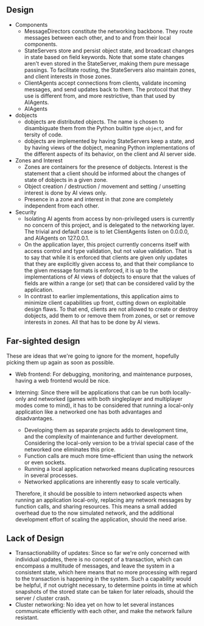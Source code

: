 Design
------

* Components
  * MessageDirectors constitute the networking backbone. They route messages
    between each other, and to and from their local components.
  * StateServers store and persist object state, and broadcast changes in state
    based on field keywords. Note that some state changes aren't even stored in
    the StateServer, making them pure message passings.
    To facilitate routing, the StateServers also maintain zones, and client
    interests in those zones.
  * ClientAgents accept connections from clients, validate incoming messages,
    and send updates back to them. The protocol that they use is different from,
    and more restrictive, than that used by AIAgents.
  * AIAgents
* dobjects
  * dobjects are distributed objects. The name is chosen to disambiguate them
    from the Python builtin type `object`, and for tersity of code.
  * dobjects are implemented by having StateServers keep a state, and by having
    views of the dobject, meaning Python implementations of the different
    aspects of its behavior, on the client and AI server side.
* Zones and Interest
  * Zones are containers for the presence of dobjects. Interest is the statement
    that a client should be informed about the changes of state of dobjects in a
    given zone.
  * Object creation / destruction / movement and setting / unsetting interest is
    done by AI views only.
  * Presence in a zone and interest in that zone are completely independent from
    each other.
* Security
  * Isolating AI agents from access by non-privileged users is currently no
    concern of this project, and is delegated to the networking layer. The
    trivial and default case is to let ClientAgents listen on 0.0.0.0, and
    AIAgents on 127.0.0.1.
  * On the application layer, this project currently concerns itself with access
    control and type validation, but not value validation. That is to say that
    while it is enforced that clients are given only updates that they are
    explicitly given access to, and that their compliance to the given message
    formats is enforced, it is up to the implementations of AI views of dobjects
    to ensure that the values of fields are within a range (or set) that can be
    considered valid by the application.
  * In contrast to earlier implementations, this application aims to minimize
    client capabilities up front, cutting down on exploitable design flaws. To
    that end, clients are not allowed to create or destroy dobjects, add them to
    or remove them from zones, or set or remove interests in zones. All that has
    to be done by AI views.


Far-sighted design
------------------

These are ideas that we're going to ignore for the moment, hopefully picking
them up again as soon as possible.

* Web frontend: For debugging, monitoring, and maintenance purposes, having a
  web frontend would be nice.
* Interning: Since there will be applications that can be run both locally-only
  and networked (games with both singleplayer and multiplayer modes come to
  mind), it has to be considered that running a local-only application like a
  networked one has both advantages and disadvantages.

  * Developing them as separate projects adds to development time, and the
    complexity of maintenance and further development. Considering the
    local-only version to be a trivial special case of the networked one
    eliminates this price.
  * Function calls are much more time-efficient than using the network or even
    sockets.
  * Running a local application networked means duplicating resources in several
    processes.
  * Networked applications are inherently easy to scale vertically.

  Therefore, it should be possible to intern networked aspects when running an
  application local-only, replacing any network messages by function calls, and
  sharing resources. This means a small added overhead due to the now simulated
  network, and the additional development effort of scaling the application,
  should the need arise.


Lack of Design
--------------

* Transactionability of updates: Since so far we're only concerned with
  individual updates, there is no concept of a transaction, which can encompass
  a multitude of messages, and leave the system in a consistent state, which
  here means that no more processing with regard to the transaction is happening
  in the system. Such a capability would be helpful, if not outright necessary,
  to determine points in time at which snapshots of the stored state can be
  taken for later reloads, should the server / cluster crash.
* Cluster networking: No idea yet on how to let several instances communicate
  efficiently with each other, and make the network failure resistant.

